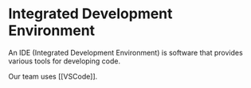 # Integrated Development Environment

An IDE (Integrated Development Environment) is software that provides various tools for developing code.

Our team uses [[VSCode]].
